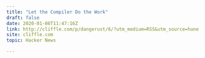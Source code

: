 ```yaml
---
title: "Let the Compiler Do the Work"
draft: false
date: 2020-01-06T11:47:16Z
link: http://cliffle.com/p/dangerust/6/?utm_medium=RSS&utm_source=hune
site: cliffle.com
topic: Hacker News  

---
```

